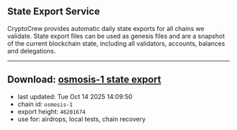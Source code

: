 ## State Export Service
CryptoCrew provides automatic daily state exports for all chains we validate. State export files can be used as genesis files and are a snapshot of the current blockchain state, including all validators, accounts, balances and delegations.

---
**Download: [osmosis-1 state export](https://dl-eu2.ccvalidators.com/SERVICE/osmosis/osmosis-1_export_46201674.json)**
---

- last updated: Tue Oct 14 2025 14:09:50
- chain id: `osmosis-1`
- export height: `46201674`
- use for: airdrops, local tests, chain recovery
